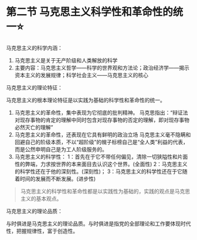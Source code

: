 # 第二节 马克思主义科学性和革命性的统一⭐️

马克思主义的科学内涵：

1. 马克思主义是关于无产阶级和人类解放的科学
2. 主要内容：马克思主义哲学——科学的世界观和方法论；政治经济学——揭示资本主义的发展规律；科学社会主义——马克思主义的核心

马克思主义的理论特征：

马克思主义的根本理论特征是以实践为基础的科学性和革命性的统一。

1. 马克思主义的革命性，集中表现为它彻底的批判精神。 马克思指出：“辩证法对现存事物的肯定的理解中同时包含对现存事物的否定的理解，即对现存事物必然灭亡的理解”
2. 马克思主义的革命性，还表现在它具有鲜明的政治立场 马克思主义毫不隐瞒和回避自己的阶级本质，不以“超阶级”的幌子标榜自己是“全人类”利益的代表，而是公然申明自己是为工人阶级服务的。
3. 马克思主义的科学性： 1：首先在于它不带任何偏见，清除一切狭隘性和片面性的弊端，力求按世界的本来面目去认识这个世界。(全面性) 2：马克思主义的科学性还在于他的深刻性。(深刻性)； 3：马克思主义的科学性还在于它随着时间的发展而不断发展。(进步性)

> 马克思主义的科学性和革命性都是以实践性为基础的，实践的观点是马克思主义的基本观点。

马克思主义的理论品质：

与时俱进是马克思主义的理论品质。与时俱进是指党的全部理论和工作要体现时代性，把握规律性，富于创造性。
